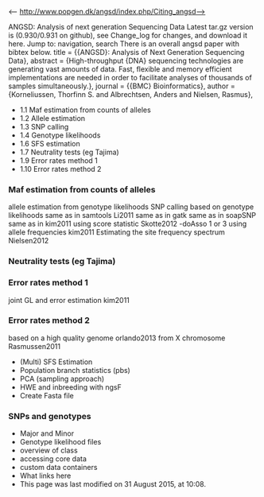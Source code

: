 <-- http://www.popgen.dk/angsd/index.php/Citing_angsd-->

ANGSD: Analysis of next generation Sequencing Data
Latest tar.gz version is (0.930/0.931 on github), see Change_log for changes, and download it  here.
Jump to: navigation, search
There is an overall angsd paper with bibtex below.
title = {{ANGSD}: Analysis of Next Generation Sequencing Data},
abstract = {High-throughput {DNA} sequencing technologies are generating vast amounts of data. Fast, flexible and memory efficient implementations are needed in order to facilitate analyses of thousands of samples simultaneously.},
journal = {{BMC} Bioinformatics},
author = {Korneliussen, Thorfinn S. and Albrechtsen, Anders and Nielsen, Rasmus},
* 1.1 Maf estimation from counts of alleles
* 1.2 Allele estimation
* 1.3 SNP calling
* 1.4 Genotype likelihoods
* 1.6 SFS estimation
* 1.7 Neutrality tests (eg Tajima)
* 1.9 Error rates method 1
* 1.10 Error rates method 2
### Maf estimation from counts of alleles
allele estimation from genotype likelihoods
SNP calling based on genotype likelihoods
same as in samtools Li2011
same as in gatk
same as in soapSNP
same as in kim2011
using score statistic Skotte2012
-doAsso 1 or 3
using allele frequencies kim2011
Estimating the site frequency spectrum Nielsen2012
### Neutrality tests (eg Tajima)
### Error rates method 1
joint GL and error estimation kim2011
### Error rates method 2
based on a high quality genome orlando2013
from X chromosome Rasmussen2011
* (Multi) SFS Estimation
* Population branch statistics (pbs)
* PCA (sampling approach)
* HWE and inbreeding with ngsF
* Create Fasta file
### SNPs and genotypes
* Major and Minor
* Genotype likelihood files
* overview of class
* accessing core data
* custom data containers
* What links here
* This page was last modified on 31 August 2015, at 10:08.